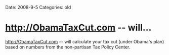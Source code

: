 Date: 2008-9-5
Categories: old

# http://ObamaTaxCut.com -- will...

http://ObamaTaxCut.com -- will calculate your tax cut (under Obama's plan) based on numbers from the non-partisan Tax Policy Center.
